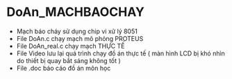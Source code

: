 # DoAn_MACHBAOCHAY
* Mạch báo cháy sử dụng chip vi xử lý 8051
* File DoAn.c chạy mạch mô phỏng PROTEUS
* File DoAn_real.c chạy mạch THỰC TẾ
* File Video lưu lại quá trình chạy đồ án thực tế ( màn hình LCD bị khó nhìn do thiết bị quay bắt sáng không tốt ) 
* File .doc báo cáo đồ án môn học
